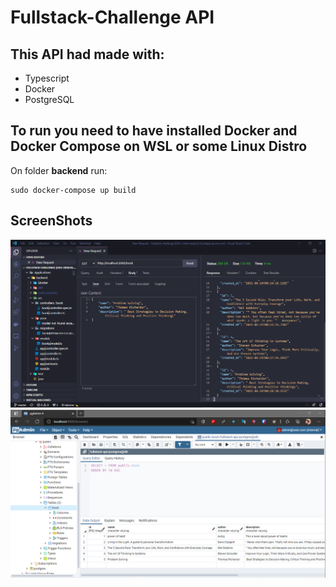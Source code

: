 # Fullstack-Challenge API

## This API had made with:

- Typescript
- Docker
- PostgreSQL

## To run you need to have installed **Docker** and **Docker Compose** on WSL or some Linux Distro

On folder **backend** run:

```
sudo docker-compose up build
```

## ScreenShots

<img src=".github/code.png">
<img src=".github/database.png">
